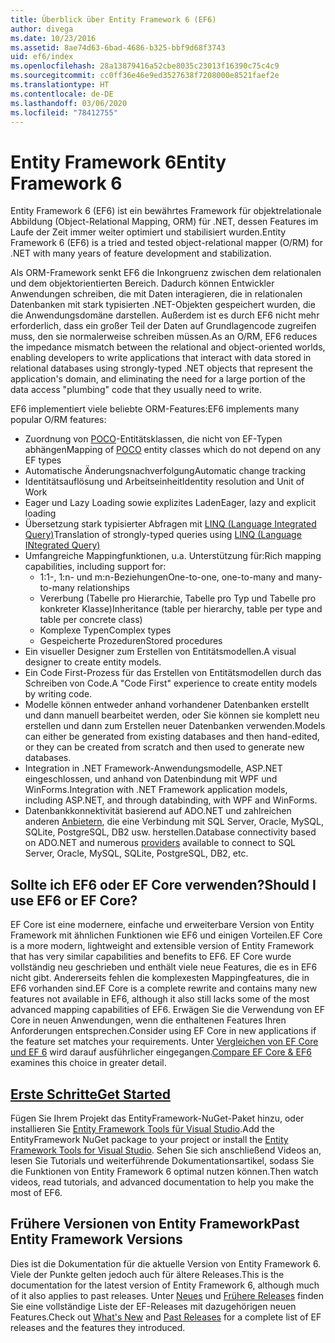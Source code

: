 ```yaml
---
title: Überblick über Entity Framework 6 (EF6)
author: divega
ms.date: 10/23/2016
ms.assetid: 8ae74d63-6bad-4686-b325-bbf9d68f3743
uid: ef6/index
ms.openlocfilehash: 28a13879416a52cbe8035c23013f16390c75c4c9
ms.sourcegitcommit: cc0ff36e46e9ed3527638f7208000e8521faef2e
ms.translationtype: HT
ms.contentlocale: de-DE
ms.lasthandoff: 03/06/2020
ms.locfileid: "78412755"
---
```

# <a name="entity-framework-6"></a><span data-ttu-id="686d4-102">Entity Framework 6</span><span class="sxs-lookup"><span data-stu-id="686d4-102">Entity Framework 6</span></span>
<span data-ttu-id="686d4-103">Entity Framework 6 (EF6) ist ein bewährtes Framework für objektrelationale Abbildung (Object-Relational Mapping, ORM) für .NET, dessen Features im Laufe der Zeit immer weiter optimiert und stabilisiert wurden.</span><span class="sxs-lookup"><span data-stu-id="686d4-103">Entity Framework 6 (EF6) is a tried and tested object-relational mapper (O/RM) for .NET with many years of feature development and stabilization.</span></span>

<span data-ttu-id="686d4-104">Als ORM-Framework senkt EF6 die Inkongruenz zwischen dem relationalen und dem objektorientierten Bereich. Dadurch können Entwickler Anwendungen schreiben, die mit Daten interagieren, die in relationalen Datenbanken mit stark typisierten .NET-Objekten gespeichert wurden, die die Anwendungsdomäne darstellen. Außerdem ist es durch EF6 nicht mehr erforderlich, dass ein großer Teil der Daten auf Grundlagencode zugreifen muss, den sie normalerweise schreiben müssen.</span><span class="sxs-lookup"><span data-stu-id="686d4-104">As an O/RM, EF6 reduces the impedance mismatch between the relational and object-oriented worlds, enabling developers to write applications that interact with data stored in relational databases using strongly-typed .NET objects that represent the application's domain, and eliminating the need for a large portion of the data access "plumbing" code that they usually need to write.</span></span>

<span data-ttu-id="686d4-105">EF6 implementiert viele beliebte ORM-Features:</span><span class="sxs-lookup"><span data-stu-id="686d4-105">EF6 implements many popular O/RM features:</span></span>
- <span data-ttu-id="686d4-106">Zuordnung von [POCO](xref:ef6/resources/glossary#poco)-Entitätsklassen, die nicht von EF-Typen abhängen</span><span class="sxs-lookup"><span data-stu-id="686d4-106">Mapping of [POCO](xref:ef6/resources/glossary#poco) entity classes which do not depend on any EF types</span></span>
- <span data-ttu-id="686d4-107">Automatische Änderungsnachverfolgung</span><span class="sxs-lookup"><span data-stu-id="686d4-107">Automatic change tracking</span></span>
- <span data-ttu-id="686d4-108">Identitätsauflösung und Arbeitseinheit</span><span class="sxs-lookup"><span data-stu-id="686d4-108">Identity resolution and Unit of Work</span></span>
- <span data-ttu-id="686d4-109">Eager und Lazy Loading sowie explizites Laden</span><span class="sxs-lookup"><span data-stu-id="686d4-109">Eager, lazy and explicit loading</span></span>
- <span data-ttu-id="686d4-110">Übersetzung stark typisierter Abfragen mit [LINQ (Language Integrated Query)](https://aka.ms/AA6hsvu)</span><span class="sxs-lookup"><span data-stu-id="686d4-110">Translation of strongly-typed queries using [LINQ (Language INtegrated Query)](https://aka.ms/AA6hsvu)</span></span>
- <span data-ttu-id="686d4-111">Umfangreiche Mappingfunktionen, u.a. Unterstützung für:</span><span class="sxs-lookup"><span data-stu-id="686d4-111">Rich mapping capabilities, including support for:</span></span>
  - <span data-ttu-id="686d4-112">1:1-, 1:n- und m:n-Beziehungen</span><span class="sxs-lookup"><span data-stu-id="686d4-112">One-to-one, one-to-many and many-to-many relationships</span></span>
  - <span data-ttu-id="686d4-113">Vererbung (Tabelle pro Hierarchie, Tabelle pro Typ und Tabelle pro konkreter Klasse)</span><span class="sxs-lookup"><span data-stu-id="686d4-113">Inheritance (table per hierarchy, table per type and table per concrete class)</span></span>
  - <span data-ttu-id="686d4-114">Komplexe Typen</span><span class="sxs-lookup"><span data-stu-id="686d4-114">Complex types</span></span>
  - <span data-ttu-id="686d4-115">Gespeicherte Prozeduren</span><span class="sxs-lookup"><span data-stu-id="686d4-115">Stored procedures</span></span>
- <span data-ttu-id="686d4-116">Ein visueller Designer zum Erstellen von Entitätsmodellen.</span><span class="sxs-lookup"><span data-stu-id="686d4-116">A visual designer to create entity models.</span></span>
- <span data-ttu-id="686d4-117">Ein Code First-Prozess für das Erstellen von Entitätsmodellen durch das Schreiben von Code.</span><span class="sxs-lookup"><span data-stu-id="686d4-117">A "Code First" experience to create entity models by writing code.</span></span>
- <span data-ttu-id="686d4-118">Modelle können entweder anhand vorhandener Datenbanken erstellt und dann manuell bearbeitet werden, oder Sie können sie komplett neu erstellen und dann zum Erstellen neuer Datenbanken verwenden.</span><span class="sxs-lookup"><span data-stu-id="686d4-118">Models can either be generated from existing databases and then hand-edited, or they can be created from scratch and then used to generate new databases.</span></span>
- <span data-ttu-id="686d4-119">Integration in .NET Framework-Anwendungsmodelle, ASP.NET eingeschlossen, und anhand von Datenbindung mit WPF und WinForms.</span><span class="sxs-lookup"><span data-stu-id="686d4-119">Integration with .NET Framework application models, including ASP.NET, and through databinding, with WPF and WinForms.</span></span>
- <span data-ttu-id="686d4-120">Datenbankkonnektivität basierend auf ADO.NET und zahlreichen anderen [Anbietern](xref:ef6/fundamentals/providers/index), die eine Verbindung mit SQL Server, Oracle, MySQL, SQLite, PostgreSQL, DB2 usw. herstellen.</span><span class="sxs-lookup"><span data-stu-id="686d4-120">Database connectivity based on ADO.NET and numerous [providers](xref:ef6/fundamentals/providers/index) available to connect to SQL Server, Oracle, MySQL, SQLite, PostgreSQL, DB2, etc.</span></span>

## <a name="should-i-use-ef6-or-ef-core"></a><span data-ttu-id="686d4-121">Sollte ich EF6 oder EF Core verwenden?</span><span class="sxs-lookup"><span data-stu-id="686d4-121">Should I use EF6 or EF Core?</span></span>

<span data-ttu-id="686d4-122">EF Core ist eine modernere, einfache und erweiterbare Version von Entity Framework mit ähnlichen Funktionen wie EF6 und einigen Vorteilen.</span><span class="sxs-lookup"><span data-stu-id="686d4-122">EF Core is a more modern, lightweight and extensible version of Entity Framework that has very similar capabilities and benefits to EF6.</span></span>
<span data-ttu-id="686d4-123">EF Core wurde vollständig neu geschrieben und enthält viele neue Features, die es in EF6 nicht gibt. Andererseits fehlen die komplexesten Mappingfeatures, die in EF6 vorhanden sind.</span><span class="sxs-lookup"><span data-stu-id="686d4-123">EF Core is a complete rewrite and contains many new features not available in EF6, although it also still lacks some of the most advanced mapping capabilities of EF6.</span></span>
<span data-ttu-id="686d4-124">Erwägen Sie die Verwendung von EF Core in neuen Anwendungen, wenn die enthaltenen Features Ihren Anforderungen entsprechen.</span><span class="sxs-lookup"><span data-stu-id="686d4-124">Consider using EF Core in new applications if the feature set matches your requirements.</span></span>
<span data-ttu-id="686d4-125">Unter [Vergleichen von EF Core und EF 6](xref:efcore-and-ef6/index) wird darauf ausführlicher eingegangen.</span><span class="sxs-lookup"><span data-stu-id="686d4-125">[Compare EF Core & EF6](xref:efcore-and-ef6/index) examines this choice in greater detail.</span></span>

## <a name="get-started"></a>[<span data-ttu-id="686d4-126">Erste Schritte</span><span class="sxs-lookup"><span data-stu-id="686d4-126">Get Started</span></span>](xref:ef6/get-started)

<span data-ttu-id="686d4-127">Fügen Sie Ihrem Projekt das EntityFramework-NuGet-Paket hinzu, oder installieren Sie [Entity Framework Tools für Visual Studio](https://aka.ms/AA6i8c5).</span><span class="sxs-lookup"><span data-stu-id="686d4-127">Add the EntityFramework NuGet package to your project or install the [Entity Framework Tools for Visual Studio](https://aka.ms/AA6i8c5).</span></span> <span data-ttu-id="686d4-128">Sehen Sie sich anschließend Videos an, lesen Sie Tutorials und weiterführende Dokumentationsartikel, sodass Sie die Funktionen von Entity Framework 6 optimal nutzen können.</span><span class="sxs-lookup"><span data-stu-id="686d4-128">Then watch videos, read tutorials, and advanced documentation to help you make the most of EF6.</span></span>

## <a name="past-entity-framework-versions"></a><span data-ttu-id="686d4-129">Frühere Versionen von Entity Framework</span><span class="sxs-lookup"><span data-stu-id="686d4-129">Past Entity Framework Versions</span></span>

<span data-ttu-id="686d4-130">Dies ist die Dokumentation für die aktuelle Version von Entity Framework 6. Viele der Punkte gelten jedoch auch für ältere Releases.</span><span class="sxs-lookup"><span data-stu-id="686d4-130">This is the documentation for the latest version of Entity Framework 6, although much of it also applies to past releases.</span></span>
<span data-ttu-id="686d4-131">Unter [Neues](xref:ef6/what-is-new/index) und [Frühere Releases](xref:ef6/what-is-new/past-releases) finden Sie eine vollständige Liste der EF-Releases mit dazugehörigen neuen Features.</span><span class="sxs-lookup"><span data-stu-id="686d4-131">Check out [What's New](xref:ef6/what-is-new/index) and [Past Releases](xref:ef6/what-is-new/past-releases) for a complete list of EF releases and the features they introduced.</span></span>
